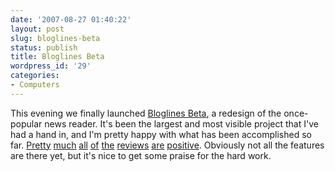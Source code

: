 ```yaml
---
date: '2007-08-27 01:40:22'
layout: post
slug: bloglines-beta
status: publish
title: Bloglines Beta
wordpress_id: '29'
categories:
- Computers
---
```


This evening we finally launched [Bloglines Beta](http://beta.bloglines.com/), a redesign of the once-popular news reader. It's been the largest and most visible project that I've had a hand in, and I'm pretty happy with what has been accomplished so far. [Pretty](http://google.blognewschannel.com/archives/2007/08/27/bloglines-launching-all-new-all-better-version/) [much](http://www.problogger.net/archives/2007/08/27/bloglines-release-new-beta-version/) [all](http://brunotorres.net/bloglines-beta) [of](http://www.techcrunch.com/2007/08/26/all-new-bloglines-launches-in-beta/) [the](http://www.resourceshelf.com/2007/08/27/bloglines-version-30-beta-now-available-to-the-public/) [reviews](http://mashable.com/2007/08/26/bloglines-beta/) [are](http://www.technologyevangelist.com/2007/08/bloglines_updates_ad.html) [positive](http://www.readwriteweb.com/archives/bloglines_launches_beta_re-design_and_start_page.php). Obviously not all the features are there yet, but it's nice to get some praise for the hard work.
